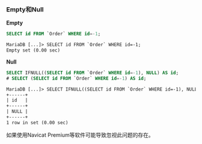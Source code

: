 
### Empty和Null

**Empty**

```SQL
SELECT id FROM `Order` WHERE id=-1;
```

```txt
MariaDB [...]> SELECT id FROM `Order` WHERE id=-1;
Empty set (0.00 sec)
```

**Null**

```SQL
SELECT IFNULL((SELECT id FROM `Order` WHERE id=-1), NULL) AS id;
# SELECT (SELECT id FROM `Order` WHERE id=-1) AS id;
```

```txt
MariaDB [...]> SELECT IFNULL((SELECT id FROM `Order` WHERE id=-1), NULL) AS id;
+------+
| id   |
+------+
| NULL |
+------+
1 row in set (0.00 sec)
```

如果使用Navicat Premium等软件可能导致忽视此问题的存在。
